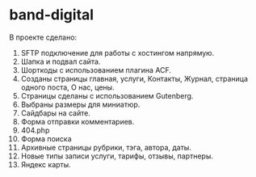 # band-digital

В проекте сделано:
1) SFTP подключение для работы с хостингом напрямую.
2) Шапка и подвал сайта.
3) Шорткоды с использованием плагина ACF.
4) Созданы страницы главная, услуги, Контакты, Журнал, страница одного поста, О нас, цены.
5) Страницы сделаны с использованием Gutenberg.
6) Выбраны размеры для миниатюр.
7) Сайдбары на сайте.
8) Форма отправки комментариев.
9) 404.php
10) Форма поиска
11) Архивные страницы рубрики, тэга, автора, даты.
12) Новые типы записи услуги, тарифы, отзывы, партнеры.
13) Яндекс карты.

